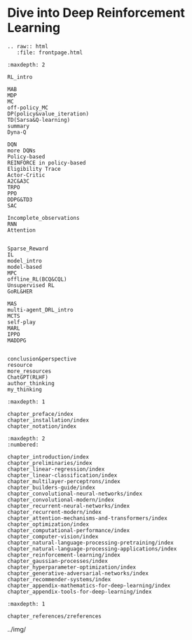

<!--
 * @version:
 * @Author:  StevenJokess（蔡舒起） https://github.com/StevenJokess
 * @Date: 2023-02-26 16:55:09
 * @LastEditors:  StevenJokess（蔡舒起） https://github.com/StevenJokess
 * @LastEditTime: 2023-03-22 02:04:12
 * @Description:
 * @Help me: 如有帮助，请赞助，失业3年了。![支付宝收款码](https://github.com/StevenJokess/d2rl/blob/master/img/%E6%94%B6.jpg)
 * @TODO::
 * @Reference:
-->

Dive into Deep Reinforcement Learning
========================

```eval_rst
.. raw:: html
   :file: frontpage.html
```



```toc
:maxdepth: 2

RL_intro

MAB
MDP
MC
off-policy_MC
DP(policy&value_iteration)
TD(Sarsa&Q-learning)
summary
Dyna-Q

DQN
more DQNs
Policy-based
REINFORCE in policy-based
Eligibility Trace
Actor-Critic
A2C&A3C
TRPO
PPO
DDPG&TD3
SAC

Incomplete_observations
RNN
Attention


Sparse_Reward
IL
model_intro
model-based
MPC
offline_RL(BCQ&CQL)
Unsupervised RL
GoRL&HER

MAS
multi-agent_DRL_intro
MCTS
self-play
MARL
IPPO
MADDPG


conclusion&perspective
resource
more_resources
ChatGPT(RLHF)
author_thinking
my_thinking

```



```toc
:maxdepth: 1

chapter_preface/index
chapter_installation/index
chapter_notation/index
```


```toc
:maxdepth: 2
:numbered:

chapter_introduction/index
chapter_preliminaries/index
chapter_linear-regression/index
chapter_linear-classification/index
chapter_multilayer-perceptrons/index
chapter_builders-guide/index
chapter_convolutional-neural-networks/index
chapter_convolutional-modern/index
chapter_recurrent-neural-networks/index
chapter_recurrent-modern/index
chapter_attention-mechanisms-and-transformers/index
chapter_optimization/index
chapter_computational-performance/index
chapter_computer-vision/index
chapter_natural-language-processing-pretraining/index
chapter_natural-language-processing-applications/index
chapter_reinforcement-learning/index
chapter_gaussian-processes/index
chapter_hyperparameter-optimization/index
chapter_generative-adversarial-networks/index
chapter_recommender-systems/index
chapter_appendix-mathematics-for-deep-learning/index
chapter_appendix-tools-for-deep-learning/index

```


```toc
:maxdepth: 1

chapter_references/zreferences
```


[1]: https://github.com/d2l-ai/d2l-en/edit/master/chapter_reinforcement-learning/index.md
[2]: https://github.com/d2l-ai/d2l-en/edit/master/index.md

../img/
